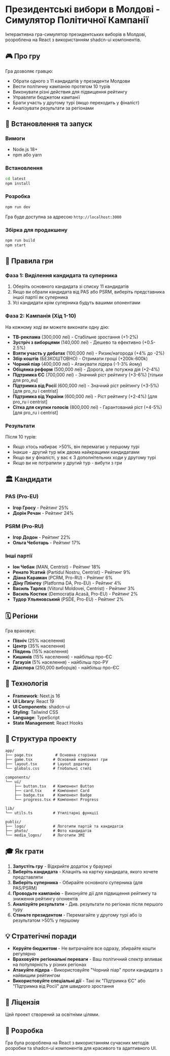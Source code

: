 # Президентські вибори в Молдові - Симулятор Політичної Кампанії

Інтерактивна гра-симулятор президентських виборів в Молдові, розроблена на React з використанням shadcn-ui компонентів.

## 🎮 Про гру

Гра дозволяє гравцю:
- Обрати одного з 11 кандидатів у президенти Молдови
- Вести політичну кампанію протягом 10 турів
- Виконувати різні действия для підвищення рейтингу
- Управляти бюджетом кампанії
- Брати участь у другому турі (якщо переходить у фіналіст)
- Аналізувати результати за регіонами

## 🚀 Встановлення та запуск

### Вимоги
- Node.js 18+
- npm або yarn

### Встановлення

```bash
cd latest
npm install
```

### Розробка

```bash
npm run dev
```

Гра буде доступна за адресою `http://localhost:3000`

### Збірка для продакшену

```bash
npm run build
npm start
```

## 🎯 Правила гри

### Фаза 1: Виділення кандидата та суперника

1. Оберіть основного кандидата зі списку 11 кандидатів
2. Якщо ви обрали кандидата від PAS або PSRM, виберіть представника іншої партії як суперника
3. Усі кандидати крім суперника будуть вашими опонентами

### Фаза 2: Кампанія (Хід 1-10)

На кожному ході ви можете виконати одну дію:

- **ТВ-реклама** (300,000 леї) - Стабільне зростання (+1-2%)
- **Зустріч з виборцями** (140,000 леї) - Дешево та ефективно (+0.5-2.5%)
- **Взяти участь у дебатах** (100,000 леї) - Ризик/нагорода (+4% до -2%)
- **Збір коштів** (БЕЗКОШТОВНО) - Отримати гроші (+200k-600k)
- **Чорний піар** (400,000 леї) - Атакувати лідера (-1-3% йому)
- **Обіцянка реформ** (500,000 леї) - Дорога, але потужна дія (+2-4%)
- **Підтримка ЄС** (700,000 леї) - Значний ріст рейтингу (+3-6%) [тільки для pro_eu]
- **Підтримка від Росії** (600,000 леї) - Значний ріст рейтингу (+3-5%) [для pro_ru і centrist]
- **Підтримка від України** (600,000 леї) - Ріст рейтингу (+2-4%) [для pro_ru і centrist]
- **Сітка для скупки голосів** (800,000 леї) - Гарантований ріст (+4-5%) [для pro_ru і centrist]

### Результати

Після 10 турів:
- Якщо хтось набирає >50%, він перемагає у першому турі
- Інакше - другий тур між двома найкращими кандидатами
- Якщо ви у фіналісті, у вас є 3 дополнітельних ходи у другому турі
- Якщо ви не потрапили у другий тур - вибути з гри

## 🏛️ Кандидати

### PAS (Pro-EU)
- **Ігор Гросу** - Рейтинг 25%
- **Дорін Речан** - Рейтинг 24%

### PSRM (Pro-RU)
- **Ігор Додон** - Рейтинг 22%
- **Ольга Чеботарь** - Рейтинг 17%

### Інші партії
- **Іон Чебан** (MAN, Centrist) - Рейтинг 18%
- **Ренато Усатий** (Partidul Nostru, Centrist) - Рейтинг 9%
- **Діана Караман** (PCRM, Pro-RU) - Рейтинг 6%
- **Діну Плінгеу** (Platforma DA, Pro-EU) - Рейтинг 4%
- **Василь Тарлєв** (Viitorul Moldovei, Centrist) - Рейтинг 3%
- **Василь Костюк** (Democrația Acasă, Pro-EU) - Рейтинг 2%
- **Тудор Ульяновський** (PSDE, Pro-EU) - Рейтинг 2%

## 🗓️ Регіони

Гра враховує:
- **Північ** (25% населення)
- **Центр** (35% населення)
- **Південь** (15% населення)
- **Кишинів** (15% населення) - найбільш про-ЄС
- **Гагаузія** (5% населення) - найбільш про-РУ
- **Діаспора** (250,000 виборців) - найбільш про-ЄС

## 🎨 Технологія

- **Framework**: Next.js 16
- **UI Library**: React 19
- **UI Components**: shadcn-ui
- **Styling**: Tailwind CSS
- **Language**: TypeScript
- **State Management**: React Hooks

## 📁 Структура проекту

```
app/
├── page.tsx          # Основна сторінка
├── game.tsx         # Основний компонент гри
├── layout.tsx       # Layout додатку
└── globals.css      # Глобальні стилі

components/
└── ui/
    ├── button.tsx   # Компонент Button
    ├── card.tsx     # Компонент Card
    ├── badge.tsx    # Компонент Badge
    └── progress.tsx # Компонент Progress

lib/
└── utils.ts         # Утилітарні функції

public/
├── logo/            # Логотипи партій та кандидатів
├── photo/           # Фото кандидатів
└── media_logos/     # Логотипи ЗМІ
```

## 🎓 Як грати

1. **Запустіть гру** - Відкрийте додаток у браузері
2. **Виберіть кандидата** - Клацніть на картку кандидата, якого хочете представляти
3. **Виберіть суперника** - Обирайте основного суперника (для PAS/PSRM)
4. **Проводьте кампанію** - Виконуйте дії для підвищення рейтингу та зниження рейтингу опонентів
5. **Аналізуйте результати** - Див. результати по регіонах після першого туру
6. **Станьте президентом** - Перемагайте у другому турі або із результатом >50% у першому

## 💡 Стратегічні поради

- **Керуйте бюджетом** - Не витрачайте все одразу, збирайте кошти регулярно
- **Враховуйте регіональні переваги** - Ваш політичний спектр впливає на популярність у різних регіонах
- **Атакуйте лідера** - Використовуйте "Чорний піар" проти кандидата з найвищим рейтингом
- **Використовуйте спеціальні дії** - Такі як "Підтримка ЄС" або "Підтримка від Росії" для швидкого зростання

## 📝 Ліцензія

Цей проект створений за освітніми цілями.

## 🤝 Розробка

Гра була розроблена на React з використанням сучасних методів розробки та shadcn-ui компонентів для красивого та адаптивного UI.






